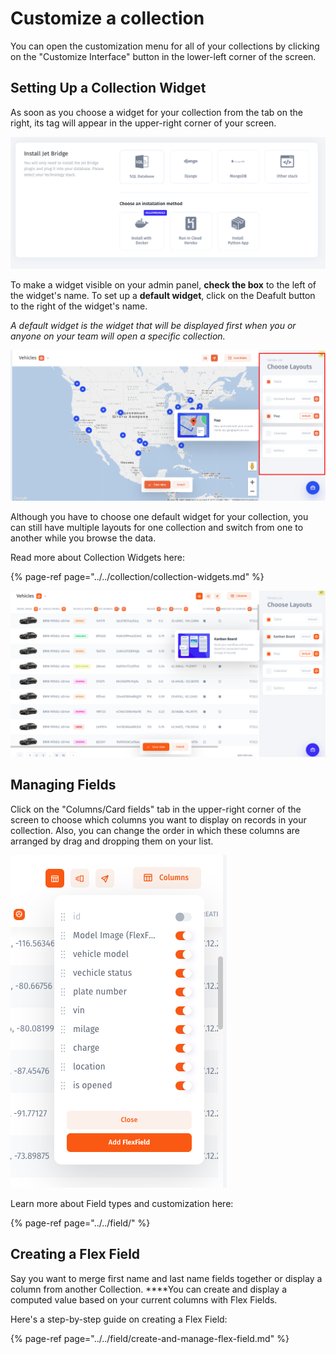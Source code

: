 # Customize a collection

You can open the customization menu for all of your collections by clicking on the "Customize Interface" button in the lower-left corner of the screen. 

## Setting Up a Collection Widget

As soon as you choose a widget for your collection from the tab on the right, its tag will appear in the upper-right corner of your screen.

![](../../../.gitbook/assets/image%20%28273%29.png)

To make a widget visible on your admin panel, **check the box** to the left of the widget's name. To set up a **default widget**, click on the Deafult button to the right of the widget's name. 

_A default widget is the widget that will be displayed first when you or anyone on your team will open a specific collection._

![](../../../.gitbook/assets/image%20%28259%29.png)

Although you have to choose one default widget for your collection, you can still have multiple layouts for one collection and switch from one to another while you browse the data. 

Read more about Collection Widgets here:

{% page-ref page="../../collection/collection-widgets.md" %}

![](../../../.gitbook/assets/snimok-ekrana-2019-07-23-v-21.19.50.png)

## Managing Fields

Click on the "Columns/Card fields" tab in the upper-right corner of the screen to choose which columns you want to display on records in your collection. Also, you can change the order in which these columns are arranged by drag and dropping them on your list.   

![](../../../.gitbook/assets/snimok-ekrana-2019-07-23-v-21.49.56.png)



Learn more about Field types and customization here:

{% page-ref page="../../field/" %}

## Creating a Flex Field

Say you want to merge first name and last name fields together or display a column from another Collection. ****You can create and display a computed value based on your current columns with Flex Fields. 

Here's a step-by-step guide on creating a Flex Field:

{% page-ref page="../../field/create-and-manage-flex-field.md" %}





